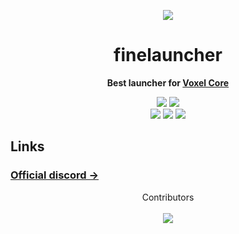 <div align="center">

[![][logo-url]][discord-url]

# finelauncher

**Best launcher for [Voxel Core](https://github.com/MihailRis/VoxelEngine-Cpp)**

[![][commit]](https://github.com/saadeghi/daisyui)
[![][license]](https://github.com/saadeghi/daisyui/blob/master/LICENSE)  
[![][stars]](https://github.com/saadeghi/daisyui)
[![][downloads]](https://www.npmjs.com/package/daisyui)
[![][discord]](https://daisyui.com/discord/)

</div>

## Links

### [Official discord →](https://discord.com/invite/KU4dXuWBVv)

<div align="center">

Contributors \
\
[![][contributors_img]][contributors]

</div>

[logo-url]: https://raw.githubusercontent.com/finesoldatik/finelauncher/refs/heads/main/src-tauri/icons/Square150x150Logo.png
[discord-url]: https://discord.com/invite/KU4dXuWBVv

[commit]: https://img.shields.io/github/last-commit/finesoldatik/finelauncher?label=Last%20commit&color=blue
[license]: https://img.shields.io/github/license/finesoldatik/finelauncher?label=License&color=blue
[stars]: https://badgen.net/github/stars/finesoldatik/finelauncher?label=GitHub%20stars&color=blue
[downloads]: https://img.shields.io/github/downloads/finesoldatik/finelauncher/total.svg?label=Downloads&color=blue
[discord]: https://badgen.net/discord/members/KU4dXuWBVv?label=Discord&color=blue

[contributors_img]: https://contrib.rocks/image?repo=finesoldatik/finelauncher&columns=25&anon=1&max=300
[contributors]: https://github.com/finesoldatik/finelauncher/graphs/contributors
